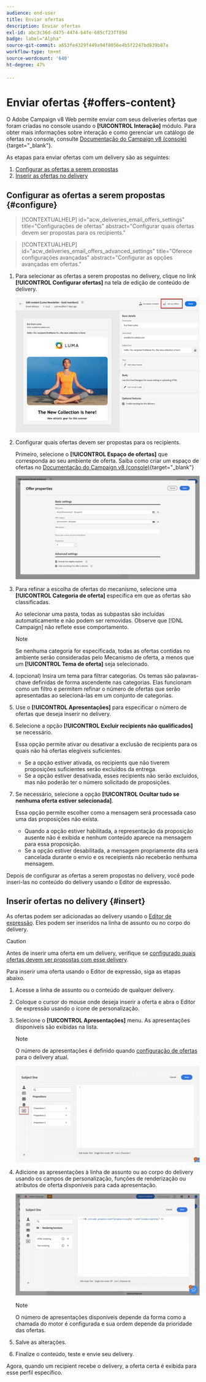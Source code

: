 ```yaml
---
audience: end-user
title: Enviar ofertas
description: Enviar ofertas
exl-id: abc3c36d-d475-4474-b4fe-685cf23ff89d
badge: label="Alpha"
source-git-commit: a653fe4329f449a94f8056e4b5f2247bd839b87a
workflow-type: tm+mt
source-wordcount: '640'
ht-degree: 47%

---
```



# Enviar ofertas {#offers-content}

O Adobe Campaign v8 Web permite enviar com seus deliveries ofertas que foram criadas no console usando o **[!UICONTROL Interação]** módulo. Para obter mais informações sobre interação e como gerenciar um catálogo de ofertas no console, consulte [Documentação do Campaign v8 (console)](https://experienceleague.adobe.com/docs/campaign/campaign-v8/offers/interaction.html?lang=pt-BR){target="_blank"}.

As etapas para enviar ofertas com um delivery são as seguintes:

1. [Configurar as ofertas a serem propostas](#configure)
1. [Inserir as ofertas no delivery](#insert)

## Configurar as ofertas a serem propostas {#configure}

>[!CONTEXTUALHELP]
>id="acw_deliveries_email_offers_settings"
>title="Configurações de ofertas"
>abstract="Configurar quais ofertas devem ser propostas para os recipients."

>[!CONTEXTUALHELP]
>id="acw_deliveries_email_offers_advanced_settings"
>title="Oferece configurações avançadas"
>abstract="Configurar as opções avançadas em ofertas."

1. Para selecionar as ofertas a serem propostas no delivery, clique no link **[!UICONTROL Configurar ofertas]** na tela de edição de conteúdo de delivery.

   ![](assets/setup-offers.png)

1. Configurar quais ofertas devem ser propostas para os recipients.

   Primeiro, selecione o **[!UICONTROL Espaço de ofertas]** que corresponda ao seu ambiente de oferta. Saiba como criar um espaço de ofertas no [Documentação do Campaign v8 (console)](https://experienceleague.adobe.com/docs/campaign/campaign-v8/offers/interaction-settings/interaction-offer-spaces.html){target="_blank"}

   ![](assets/create-content-offers.png)

1. Para refinar a escolha de ofertas do mecanismo, selecione uma **[!UICONTROL Categoria de oferta]** específica em que as ofertas são classificadas.

   Ao selecionar uma pasta, todas as subpastas são incluídas automaticamente e não podem ser removidas. Observe que [!DNL Campaign] não reflete esse comportamento.

   >[!NOTE]
   >
   >Se nenhuma categoria for especificada, todas as ofertas contidas no ambiente serão consideradas pelo Mecanismo de oferta, a menos que um **[!UICONTROL Tema de oferta]** seja selecionado.

1. (opcional) Insira um tema para filtrar categorias. Os temas são palavras-chave definidas de forma ascendente nas categorias. Elas funcionam como um filtro e permitem refinar o número de ofertas que serão apresentadas ao selecioná-las em um conjunto de categorias.

1. Use o **[!UICONTROL Apresentações]** para especificar o número de ofertas que deseja inserir no delivery.

1. Selecione a opção **[!UICONTROL Excluir recipients não qualificados]** se necessário.

   Essa opção permite ativar ou desativar a exclusão de recipients para os quais não há ofertas elegíveis suficientes.

   * Se a opção estiver ativada, os recipients que não tiverem proposições suficientes serão excluídos da entrega.
   * Se a opção estiver desativada, esses recipients não serão excluídos, mas não poderão ter o número solicitado de proposições.

1. Se necessário, selecione a opção **[!UICONTROL Ocultar tudo se nenhuma oferta estiver selecionada]**.

   Essa opção permite escolher como a mensagem será processada caso uma das proposições não exista.

   * Quando a opção estiver habilitada, a representação da proposição ausente não é exibida e nenhum conteúdo aparece na mensagem para essa proposição.
   * Se a opção estiver desabilitada, a mensagem propriamente dita será cancelada durante o envio e os receipients não receberão nenhuma mensagem.

Depois de configurar as ofertas a serem propostas no delivery, você pode inseri-las no conteúdo do delivery usando o Editor de expressão.

## Inserir ofertas no delivery {#insert}

As ofertas podem ser adicionadas ao delivery usando o [Editor de expressão](../personalization/gs-personalization.md#access). Eles podem ser inseridos na linha de assunto ou no corpo do delivery.

>[!CAUTION]
>
>Antes de inserir uma oferta em um delivery, verifique se [configurado quais ofertas devem ser propostas com esse delivery](#configure).

Para inserir uma oferta usando o Editor de expressão, siga as etapas abaixo.

1. Acesse a linha de assunto ou o conteúdo de qualquer delivery.

1. Coloque o cursor do mouse onde deseja inserir a oferta e abra o Editor de expressão usando o ícone de personalização.

1. Selecione o **[!UICONTROL Apresentações]** menu. As apresentações disponíveis são exibidas na lista.

   >[!NOTE]
   >
   >O número de apresentações é definido quando [configuração de ofertas](#configure) para o delivery atual.

   ![](assets/offer-insertion.png)

1. Adicione as apresentações à linha de assunto ou ao corpo do delivery usando os campos de personalização, funções de renderização ou atributos de oferta disponíveis para cada apresentação.

   ![](assets/offer-inserted.png)

   >[!NOTE]
   >
   >O número de apresentações disponíveis depende da forma como a chamada do motor é configurada e sua ordem depende da prioridade das ofertas.

1. Salve as alterações.

1. Finalize o conteúdo, teste e envie seu delivery.

Agora, quando um recipient recebe o delivery, a oferta certa é exibida para esse perfil específico.
